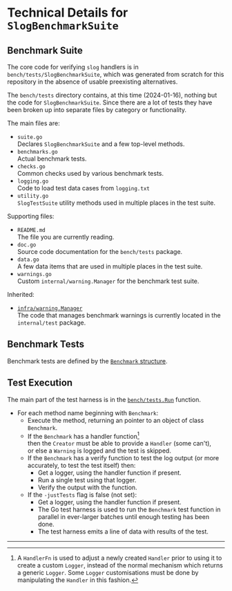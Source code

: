 # Technical Details for `SlogBenchmarkSuite`

## Benchmark Suite

The core code for verifying `slog` handlers is in `bench/tests/SlogBenchmarkSuite`,
which was generated from scratch for this repository in the absence of
usable preexisting alternatives.

The `bench/tests` directory contains, at this time (2024-01-16),
nothing but the code for `SlogBenchmarkSuite`.
Since there are a lot of tests they have been broken up into separate files
by category or functionality.

The main files are:

* `suite.go`  
  Declares `SlogBenchmarkSuite` and a few top-level methods.
* `benchmarks.go`  
  Actual benchmark tests.
* `checks.go`  
  Common checks used by various benchmark tests.
* `logging.go`  
  Code to load test data cases from `logging.txt`
* `utility.go`  
  `SlogTestSuite` utility methods used in multiple places in the test suite.

Supporting files:

* `README.md`  
  The file you are currently reading.
* `doc.go`  
  Source code documentation for the `bench/tests` package.
* `data.go`  
  A few data items that are used in multiple places in the test suite.
* `warnings.go`  
  Custom `internal/warning.Manager` for the benchmark test suite.

Inherited:

* [`infra/warning.Manager`](https://pkg.go.dev/github.com/madkins23/go-slog/infra/warning#Manager)  
  The code that manages benchmark warnings is currently located in the `internal/test` package.

## Benchmark Tests

Benchmark tests are defined by the
[`Benchmark` structure](https://pkg.go.dev/github.com/madkins23/go-slog/bench/tests#Benchmark).

## Test Execution

The main part of the test harness is in the
[`bench/tests.Run`](https://pkg.go.dev/github.com/madkins23/go-slog/bench/tests#Run) function.

* For each method name beginning with `Benchmark`:
  * Execute the method, returning an pointer to an object of class `Benchmark`.
  * If the `Benchmark` has a handler function[^1]  
    then the `Creator` must be able to provide a `Handler` (some can't),  
    or else a `Warning` is logged and the test is skipped.
  * If the `Benchmark` has a verify function to test the log output
    (or more accurately, to test the test itself) then:
    * Get a logger, using the handler function if present.
    * Run a single test using that logger.
    * Verify the output with the function.
  * If the `-justTests` flag is false (not set):
    * Get a logger, using the handler function if present.
    * The Go test harness is used to run the `Benchmark` test function
      in parallel in ever-larger batches until enough testing has been done.
    * The test harness emits a line of data with results of the test.

[//]: # (Remove the following --- if github footnotes are ever implemented in pkg.go.dev per https://github.com/golang/go/issues/65922)

---

[^1]: A `HandlerFn` is used to adjust a newly created `Handler`
      prior to using it to create a custom `Logger`,
      instead of the normal mechanism which returns a generic `Logger`.
      Some `Logger` customisations must be done by
      manipulating the `Handler` in this fashion.